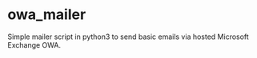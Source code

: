 # owa_mailer
Simple mailer script in python3 to send basic emails via hosted Microsoft Exchange OWA.
